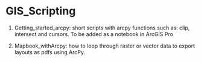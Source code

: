 # GIS_Scripting



1) Getting_started_arcpy: short scripts with arcpy functions such as: clip, intersect and cursors. To be added as a notebook in ArcGIS Pro

2) Mapbook_withArcpy: how to loop through raster or vector data to export layouts as pdfs using ArcPy.
                           
